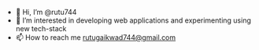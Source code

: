 - 👋 Hi, I’m @rutu744
- 👀 I’m interested in developing web applications and experimenting using new tech-stack
- 📫 How to reach me rutugaikwad744@gmail.com


<!---
rutu744/rutu744 is a ✨ special ✨ repository because its `README.md` (this file) appears on your GitHub profile.
You can click the Preview link to take a look at your changes.
--->

